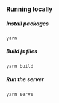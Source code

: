 ### Running locally

##### Install packages

`yarn`

##### Build js files

`yarn build`

##### Run the server

`yarn serve`
